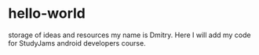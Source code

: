 # hello-world
storage of ideas and resources
my name is Dmitry.
Here I will add my code for StudyJams android developers course.
